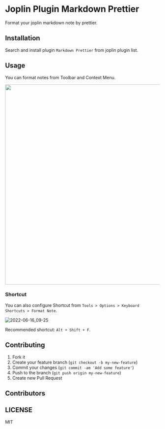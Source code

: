 # Joplin Plugin Markdown Prettier

Format your joplin markdown note by prettier.

## Installation

Search and install plugin `Markdown Prettier` from joplin plugin list.

## Usage

You can format notes from Toolbar and Context Menu.

<img src="https://user-images.githubusercontent.com/1641039/173964690-da645016-d413-461a-b1fb-6dd132855550.gif" width="650">

### Shortcut

You can also configure Shortcut from `Tools > Options > Keyboard Shortcuts > Format Note`. 

![2022-06-16_09-25](https://user-images.githubusercontent.com/1641039/173964894-6c1e2f87-3878-4d68-b8db-e5a6b76081e8.png)

Recommended shortcut: `Alt + Shift + F`.

## Contributing

1.  Fork it
2.  Create your feature branch (`git checkout -b my-new-feature`)
3.  Commit your changes (`git commit -am 'Add some feature'`)
4.  Push to the branch (`git push origin my-new-feature`)
5.  Create new Pull Request

## Contributors

<!-- readme: collaborators,contributors -start -->
<!-- readme: collaborators,contributors -end -->

## LICENSE

MIT

